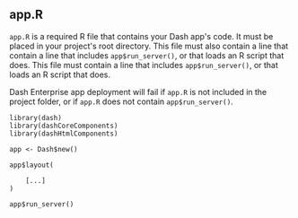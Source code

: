## app.R

`app.R` is a required R file that contains your Dash app's code. It must be placed in your project's root directory.
This file must also contain a line that contain a line that includes `app$run_server()`, or that
loads an R script that does. This file must contain a line that includes `app$run_server()`, or that
loads an R script that does.

Dash Enterprise app deployment will fail if `app.R` is not included in the project folder, or if `app.R` does not contain `app$run_server()`.

```
library(dash)
library(dashCoreComponents)
library(dashHtmlComponents)

app <- Dash$new()

app$layout(
    
    [...]
)

app$run_server()

```
